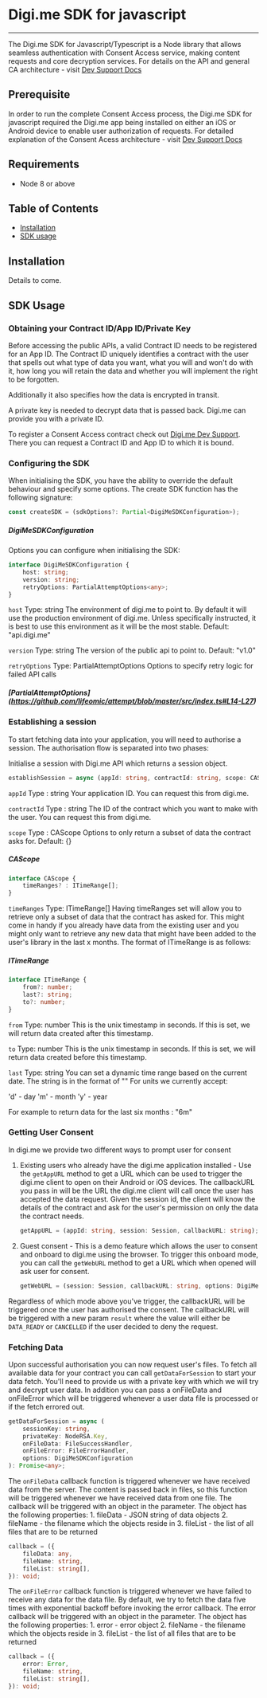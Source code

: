 # Digi.me SDK for javascript
---
The Digi.me SDK for Javascript/Typescript is a Node library that allows seamless authentication with Consent Access service, making content requests and core decryption services. For details on the API and general CA architecture - visit [Dev Support Docs](https://developers.digi.me/consent-access.html)

## Prerequisite 
In order to run the complete Consent Access process, the Digi.me SDK for javascript required the Digi.me app being installed on either an iOS or Android device to enable user authorization of requests. For detailed explanation of the Consent Acess architecture - visit [Dev Support Docs](https://developers.digi.me/consent-access.html)

## Requirements
- Node 8 or above

## Table of Contents

  * [Installation](#installation)
  * [SDK usage](#sdk-usage)

## Installation
Details to come.

## SDK Usage
### Obtaining your Contract ID/App ID/Private Key

Before accessing the public APIs, a valid Contract ID needs to be registered for an App ID.
The Contract ID uniquely identifies a contract with the user that spells out what type of data you want, what you will and won't do with it, how long you will retain the data and whether you will implement the right to be forgotten.

Additionally it also specifies how the data is encrypted in transit.

A private key is needed to decrypt data that is passed back. Digi.me can provide you with a private ID.

To register a Consent Access contract check out [Digi.me Dev Support](https://developers.digi.me). There you can request a Contract ID and App ID to which it is bound.

### Configuring the SDK
When initialising the SDK, you have the ability to override the default behaviour and specify some options. 
The create SDK function has the following signature:
```typescript
const createSDK = (sdkOptions?: Partial<DigiMeSDKConfiguration>);
```

##### DigiMeSDKConfiguration 
Options you can configure when initialising the SDK:
```typescript
interface DigiMeSDKConfiguration {
    host: string;
    version: string;
    retryOptions: PartialAttemptOptions<any>;
}
```
`host` 
Type: string 
The environment of digi.me to point to. By default it will use the production environment of digi.me. Unless specifically instructed, it is best to use this environment as it will be the most stable. Default: "api.digi.me"

`version` Type: string
The version of the public api to point to. Default: "v1.0"

`retryOptions` Type: PartialAttemptOptions<any>
Options to specify retry logic for failed API calls

##### [PartialAttemptOptions] (https://github.com/lifeomic/attempt/blob/master/src/index.ts#L14-L27)

### Establishing a session
To start fetching data into your application, you will need to authorise a session.
The authorisation flow is separated into two phases:

Initialise a session with Digi.me API which returns a session object.
```typescript
establishSession = async (appId: string, contractId: string, scope: CAScope): Promise<Session>;
```
`appId` Type : string
Your application ID. You can request this from digi.me.

`contractId` Type : string
The ID of the contract which you want to make with the user. You can request this from digi.me.

`scope` Type : CAScope
Options to only return a subset of data the contract asks for. Default: {}

##### CAScope

```typescript
interface CAScope {
    timeRanges? : ITimeRange[];
}
```
`timeRanges` 
Type: ITimeRange[]
Having timeRanges set will allow you to retrieve only a subset of data that the contract has asked for. This might come in handy if you already have data from the existing user and you might only want to retrieve any new data that might have been added to the user's library in the last x months. The format of ITimeRange is as follows:

##### ITimeRange

```typescript
interface ITimeRange {
    from?: number;
    last?: string;
    to?: number;
}
```

`from` 
Type: number
This is the unix timestamp in seconds. If this is set, we will return data created after this timestamp.

`to` 
Type: number
This is the unix timestamp in seconds. If this is set, we will return data created before this timestamp.

`last`
Type: string
You can set a dynamic time range based on the current date. The string is in the format of "<value><unit>"
For units we currently accept:

'd' - day
'm' - month
'y' - year

For example to return data for the last six months : "6m"

### Getting User Consent
In digi.me we provide two different ways to prompt user for consent
1. Existing users who already have the digi.me application installed - Use the `getAppURL` method to get a URL which can be used to trigger the digi.me client to open on their Android or iOS devices. The callbackURL you pass in will be the URL the digi.me client will call once the user has accepted the data request. Given the session id, the client will know the details of the contract and ask for the user's permission on only the data the contract needs.
    ```typescript
    getAppURL = (appId: string, session: Session, callbackURL: string);
    ```

2. Guest consent - This is a demo feature which allows the user to consent and onboard to digi.me using the browser. To trigger this onboard mode, you can call the `getWebURL` method to get a URL which when opened will ask user for consent.
    ```typescript
    getWebURL = (session: Session, callbackURL: string, options: DigiMeSDKConfiguration);
    ```

Regardless of which mode above you've trigger, the callbackURL will be triggered once the user has authorised the consent. The callbackURL will be triggered with a new param `result` where the value will either be `DATA_READY` or `CANCELLED` if the user decided to deny the request.

### Fetching Data
Upon successful authorisation you can now request user's files. To fetch all available data for your contract you can call `getDataForSession` to start your data fetch. You'll need to provide us with a private key with which we will try and decrypt user data. In addition you can pass a onFileData and onFileError which will be triggered whenever a user data file is processed or if the fetch errored out.
```typescript
getDataForSession = async (
    sessionKey: string,
    privateKey: NodeRSA.Key,
    onFileData: FileSuccessHandler,
    onFileError: FileErrorHandler,
    options: DigiMeSDKConfiguration
): Promise<any>;
```

The `onFileData` callback function is triggered whenever we have received data from the server. The content is passed back in files, so this function will be triggered whenever we have received data from one file. The callback will be triggered with an object in the parameter. The object has the following properties: 
    1. fileData - JSON string of data objects
    2. fileName - the filename which the objects reside in
    3. fileList - the list of all files that are to be returned
```typescript
callback = ({
    fileData: any, 
    fileName: string, 
    fileList: string[],
}): void;
```

The `onFileError` callback function is triggered whenever we have failed to receive any data for the data file. By default, we try to fetch the data five times with exponential backoff before invoking the error callback. The error callback will be triggered with an object in the parameter. The object has the following properties: 
    1. error - error object
    2. fileName - the filename which the objects reside in
    3. fileList - the list of all files that are to be returned
```typescript
callback = ({
    error: Error, 
    fileName: string, 
    fileList: string[],
}): void;
```
